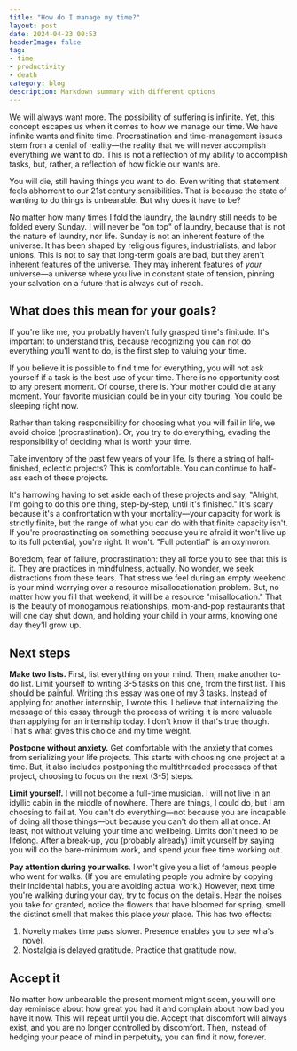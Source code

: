```yaml
---
title: "How do I manage my time?"
layout: post
date: 2024-04-23 00:53
headerImage: false
tag:
- time
- productivity
- death
category: blog
description: Markdown summary with different options
---
```


We will always want more. The possibility of suffering is infinite. Yet, this concept escapes us when it comes to how we manage our time. We have infinite wants and finite time. Procrastination and time-management issues stem from a denial of reality—the reality that we will never accomplish everything we want to do. This is not a reflection of my ability to accomplish tasks, but, rather, a reflection of how fickle our wants are.

You will die, still having things you want to do. Even writing that statement feels abhorrent to our 21st century sensibilities. That is because the state of wanting to do things is unbearable. But why does it have to be?

No matter how many times I fold the laundry, the laundry still needs to be folded every Sunday. I will never be "on top" of laundry, because that is not the nature of laundry, nor life. Sunday is not an inherent feature of the universe. It has been shaped by religious figures, industrialists, and labor unions. This is not to say that long-term goals are bad, but they aren't inherent features of the universe. They may inherent features of <i>your</i> universe—a universe where you live in constant state of tension, pinning your salvation on a future that is always out of reach. 

## What does this mean for your goals?

If you're like me, you probably haven't fully grasped time's finitude. It's important to understand this, because recognizing you can not do everything you'll want to do, is the first step to valuing your time.

If you believe it is possible to find time for everything, you will not ask yourself if a task is the best use of your time. There is no opportunity cost to any present moment. Of course, there is. Your mother could die at any moment. Your favorite musician could be in your city touring. You could be sleeping right now.

Rather than taking responsibility for choosing what you will fail in life, we avoid choice (procrastination). Or, you try to do everything, evading the responsibility of deciding what is worth your time. 

Take inventory of the past few years of your life. Is there a string of half-finished, eclectic projects? This is comfortable. You can continue to half-ass each of these projects.

It's harrowing having to set aside each of these projects and say, "Alright, I'm going to do this one thing, step-by-step, until it's finished." It's scary because it's a confrontation with your mortality—your capacity for work is strictly finite, but the range of what you can do with that finite capacity isn't. If you're procrastinating on something because you're afraid it won't live up to its full potential, you're right. It won't. "Full potential" is an oxymoron.

Boredom, fear of failure, procrastination: they all force you to see that this is it. They are practices in mindfulness, actually. No wonder, we seek distractions from these fears. That stress we feel during an empty weekend is your mind worrying over a resource misallocationation problem. But, no matter how you fill that weekend, it will be a resource "misallocation." That is the beauty of monogamous relationships, mom-and-pop restaurants that will one day shut down, and holding your child in your arms, knowing one day they'll grow up.

## Next steps

<b>Make two lists.</b> First, list everything on your mind. Then, make another to-do list. Limit yourself to writing 3-5 tasks on this one, from the first list. This should be painful. Writing this essay was one of my 3 tasks. Instead of applying for another internship, I wrote this. I believe that internalizing the message of this essay through the process of writing it is more valuable than applying for an internship today. I don't know if that's true though. That's what gives this choice and my time weight.

<b>Postpone without anxiety.</b> Get comfortable with the anxiety that comes from serializing your life projects. This starts with choosing one project at a time. But, it also includes postponing the multithreaded processes of that project, choosing to focus on the next (3-5) steps.

<b>Limit yourself.</b> I will not become a full-time musician. I will not live in an idyllic cabin in the middle of nowhere. There are things, I could do, but I am choosing to fail at. You can't do everything—not because you are incapable of doing all those things—but because you can't do them all at once. At least, not without valuing your time and wellbeing. Limits don't need to be lifelong. After a break-up, you (probably already) limit yourself by saying you will do the bare-minimum work, and spend your free time working out.

<b>Pay attention during your walks</b>. I won't give you a list of famous people who went for walks. (If you are emulating people you admire by copying their incidental habits, you are avoiding actual work.) However, next time you're walking during your day, try to focus on the details. Hear the noises you take for granted, notice the flowers that have bloomed for spring, smell the distinct smell that makes this place <i>your</i> place. This has two effects:

1. Novelty makes time pass slower. Presence enables you to see wha's novel.
2. Nostalgia is delayed gratitude.  Practice that gratitude now.

## Accept it

No matter how unbearable the present moment might seem, you will one day reminisce about how great you had it and complain about how bad you have it now. This will repeat until you die. Accept that discomfort will always exist, and you are no longer controlled by discomfort. Then, instead of hedging your peace of mind in perpetuity, you can find it now, forever.

